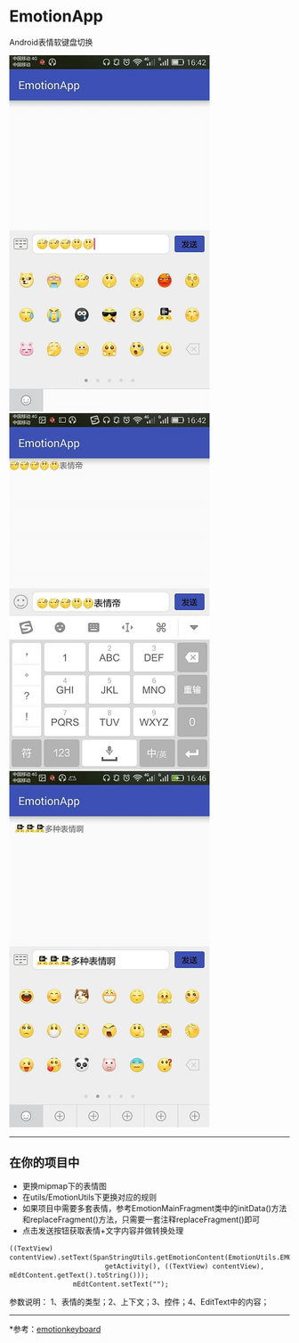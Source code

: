 # EmotionApp
Android表情软键盘切换

![Image](image/1.jpg)
![Image](image/2.jpg)
![Image](image/3.jpg)

----
## 在你的项目中
* 更换mipmap下的表情图
* 在utils/EmotionUtils下更换对应的规则
* 如果项目中需要多套表情，参考EmotionMainFragment类中的initData()方法和replaceFragment()方法，只需要一套注释replaceFragment()即可
* 点击发送按钮获取表情+文字内容并做转换处理
```
((TextView) contentView).setText(SpanStringUtils.getEmotionContent(EmotionUtils.EMOTION_CLASSIC_TYPE,
                        getActivity(), ((TextView) contentView), mEdtContent.getText().toString()));
                mEdtContent.setText("");
```
参数说明：
1、表情的类型；2、上下文；3、控件；4、EditText中的内容；

----
*参考：[emotionkeyboard]

[emotionkeyboard]:https://github.com/shinezejian/emotionkeyboard